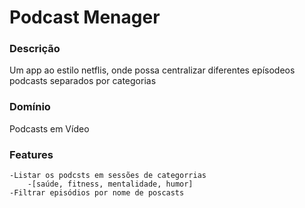 # Podcast Menager


### Descrição
Um app ao estilo netflis, onde possa centralizar diferentes epísodeos podcasts separados por categorias

### Domínio 
Podcasts em Vídeo

### Features
    -Listar os podcsts em sessões de categorrias
        -[saúde, fitness, mentalidade, humor]
    -Filtrar episódios por nome de poscasts

